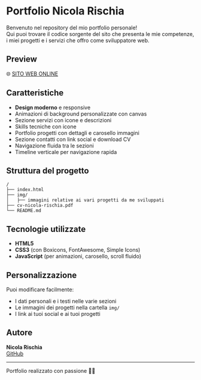 # Portfolio Nicola Rischia

Benvenuto nel repository del mio portfolio personale!  
Qui puoi trovare il codice sorgente del sito che presenta le mie competenze, i miei progetti e i servizi che offro come sviluppatore web.

## Preview

🌐 [SITO WEB ONLINE](https://nicolarischia.github.io/nicolarischiaportfolio/)

## Caratteristiche

- **Design moderno** e responsive
- Animazioni di background personalizzate con canvas
- Sezione servizi con icone e descrizioni
- Skills tecniche con icone
- Portfolio progetti con dettagli e carosello immagini
- Sezione contatti con link social e download CV
- Navigazione fluida tra le sezioni
- Timeline verticale per navigazione rapida

## Struttura del progetto

```
/
├── index.html
├── img/
│   ├── immagini relative ai vari progetti da me sviluppati
├── cv-nicola-rischia.pdf
└── README.md
```

## Tecnologie utilizzate

- **HTML5**
- **CSS3** (con Boxicons, FontAwesome, Simple Icons)
- **JavaScript** (per animazioni, carosello, scroll fluido)

## Personalizzazione

Puoi modificare facilmente:
- I dati personali e i testi nelle varie sezioni
- Le immagini dei progetti nella cartella `img/`
- I link ai tuoi social e ai tuoi progetti

## Autore

**Nicola Rischia**  
[GitHub](https://github.com/nicolarischia)

---

Portfolio realizzato con passione 💚🧡